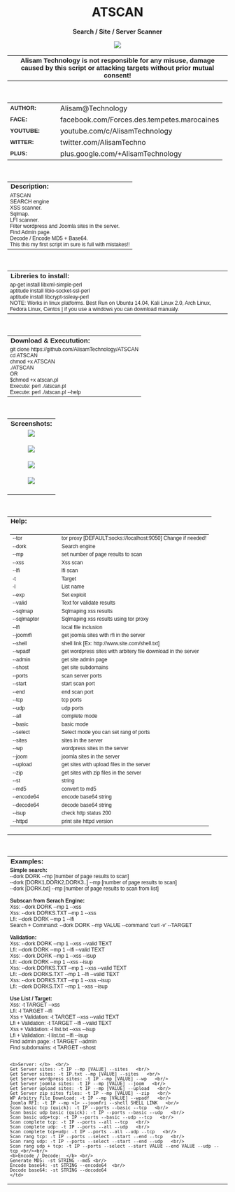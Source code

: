 <html>
<HEAD>
<style>
TD.main { font-family:Verdana, Geneva, sans-serif; font-size:12px;}
TD.main1 { font-family:Verdana, Geneva, sans-serif; font-size:13px;}
TD.main2 { font-family:Verdana, Geneva, sans-serif; font-size:13px; font-weight:bold;}
TD.main3 { font-family:Verdana, Geneva, sans-serif; font-size:15px; font-weight:bold;}
</style>
</HEAD>
<body>
<h1 align="center">ATSCAN</h1>
<p align="center"> <b>Search / Site / Server Scanner </b></p>
<center><img src="http://i.imgur.com/jUt3Gn7.png" /></center>
<table border="0" cellpadding="2" cellspacing="2" width="100%">
  <tr>
    <td align="center" class="main3"><b>Alisam Technology is not responsible for any misuse, damage caused by this script or attacking targets without prior mutual consent!<b></td>
  </tr>
</table>
<br />
<table border="0" cellpadding="0" cellspacing="2" width="100%">
  <tr>
    <td width="100px" class="main2">AUTHOR:</td><td>Alisam@Technology</td>
  </tr>
  <tr>
    <td width="100px" class="main2">FACE:</td><td>facebook.com/Forces.des.tempetes.marocaines</td>
  </tr>
  <tr>
    <td width="100px" class="main2">YOUTUBE:</td><td>youtube.com/c/AlisamTechnology</td>
  </tr>
  <tr>
    <td width="100px" class="main2">WITTER:</td><td>twitter.com/AlisamTechno</td>
  </tr>
  <tr>
    <td width="100px" class="main2">PLUS:</td><td>plus.google.com/+AlisamTechnology</td>
  </tr>
</table>
<br />

<table border="0" cellpadding="2" cellspacing="5" width="100%">
  <tr>
    <td class="main3">Description:</td>
  </tr>
  <tr>
    <td class="main">ATSCAN <br /> SEARCH engine <br />XSS scanner. <br /> Sqlmap.<br /> 
        LFI scanner.<br /> Filter wordpress and Joomla sites in the server. <br />Find Admin page.<br /> Decode / Encode MD5 + Base64. <br />This this my first script im sure is full with mistakes!! 
    </td>
  </tr>
</table>
<br />
<table border="0" cellpadding="2" cellspacing="5" width="100%">
  <tr>
    <td class="main3"> Libreries to install:</td>
  </tr>
  <tr>
    <td class="main">
      ap-get install libxml-simple-perl <br/>
      aptitude install libio-socket-ssl-perl <br/>
      aptitude install libcrypt-ssleay-perl <br/>
      NOTE: Works in linux platforms. Best Run on Ubuntu 14.04, Kali Linux 2.0, Arch Linux, Fedora Linux, Centos | if you use a windows you can download manualy.
    </td>
  </tr>
</table>
<br />
<table border="0" cellpadding="2" cellspacing="5" width="100%">
  <tr>
    <td class="main3">Download & Executution:</td>
  </tr>
  <tr>
    <td class="main">
      git clone https://github.com/AlisamTechnology/ATSCAN <br/>
      cd ATSCAN <br/>
      chmod +x ATSCAN <br/>
      ./ATSCAN <br/>
      OR <br/>
      $chmod +x atscan.pl  <br/>
      Execute: perl ./atscan.pl <br/>
      Execute: perl ./atscan.pl --help
    </td>
  </tr>
</table>
<br />
<table border="0" cellpadding="2" cellspacing="5" width="100%">
  <tr>
    <td class="main3">Screenshots:</td>
  </tr>
  <tr>
    <td align="center">
    <img src="http://i.imgur.com/J0fM1PB.jpg" /><br/><br/>
    <img src="http://i.imgur.com/JGBKRGw.jpg" /><br/><br/>
    <img src="http://i.imgur.com/HxdjrM8.jpg" /><br/><br/>
    <img src="http://i.imgur.com/yZOSiei.jpg" /><br/><br/>
    </td>
  </tr>
</table>
<br />
<table border="0" cellpadding="2" cellspacing="5" width="100%">
  <tr>
    <td class="main3">Help:</td>
  </tr>
  <tr>
    <td class="main"><table border="0" cellpadding="2" cellspacing="5" width="100%">
      <tr>
        <td width="100px" class="main">--tor</td>
        <td class="main">tor proxy [DEFAULT:socks://localhost:9050] Change if needed!</td>
      </tr>
      <tr>
         <td width="100px" class="main">--dork</td>
        <td class="main">Search engine</td>
      </tr>
      <tr>
        <td width="100px" class="main">--mp</td>
        <td class="main">set number of page results to scan</td>
      </tr>
      <tr>
        <td width="100px" class="main">--xss</td>
        <td class="main">Xss scan</td>
      </tr>
      <tr>
        <td width="100px" class="main">--lfi</td>
        <td class="main">lfi scan</td>
      </tr>
      <tr>
        <td width="100px" class="main">-t</td>
        <td class="main">Target</td>
      </tr>
      <tr>
        <td width="100px" class="main">-l</td>
        <td class="main">List name</td>
      </tr>
      <tr>
        <td width="100px" class="main">--exp</td>
        <td class="main">Set exploit</td>
      </tr>
      <tr>
        <td width="100px" class="main">--valid</td>
        <td class="main">Text for validate results</td>
      </tr>
      <tr>
        <td width="100px" class="main">--sqlmap</td>
        <td class="main">Sqlmaping xss results</td>
      </tr>
      <tr>
        <td width="100px" class="main">--sqlmaptor</td>
        <td class="main">Sqlmaping xss results using tor proxy</td>
      </tr>
      <tr>
        <td width="100px" class="main">--lfi</td>
        <td class="main">local file inclusion</td>
      </tr>
      <tr>
        <td width="100px" class="main">--joomrfi</td>
        <td class="main">get joomla sites with rfi in the server</td>
      </tr>
      <tr>
        <td width="100px" class="main">--shell</td>
        <td class="main">shell link [Ex: http://www.site.com/shell.txt]</td>
      </tr>
      <tr>
        <td width="100px" class="main">--wpadf</td>
        <td class="main">get wordpress sites with arbitery file download in the server</td>
      </tr>
      <tr>
        <td width="100px" class="main">--admin</td>
        <td class="main">get site admin page</td>
      </tr>
      <tr>
        <td width="100px" class="main">--shost</td>
        <td class="main">get site subdomains</td>
      </tr>
      <tr>
        <td width="100px" class="main">--ports</td>
        <td class="main">scan server ports</td>
      </tr>
      <tr>
        <td width="100px" class="main">--start</td>
        <td class="main">start scan port</td>
      </tr>
      <tr>
        <td width="100px" class="main">--end</td>
        <td class="main">end scan port</td>
      </tr>
      <tr>
        <td width="100px" class="main">--tcp</td>
        <td class="main">tcp ports</td>
      </tr>
      <tr>
        <td width="100px" class="main">--udp</td>
        <td class="main">udp ports</td>
      </tr>
      <tr>
        <td width="100px" class="main">--all</td>
        <td class="main">complete mode</td>
      </tr>
      <tr>
        <td width="100px" class="main">--basic</td>
        <td class="main">basic mode</td>
      </tr>
      <tr>
        <td width="100px" class="main">--select</td>
        <td class="main">Select mode you can set rang of ports</td>
      </tr>
      <tr>
        <td width="100px" class="main">--sites</td>
        <td class="main">sites in the server</td>
      </tr>
      <tr>
        <td width="100px" class="main">--wp</td>
        <td class="main">wordpress sites in the server</td>
      </tr>
      <tr>
        <td width="100px" class="main">--joom</td>
        <td class="main">joomla sites in the server</td>
      </tr>
      <tr>
        <td width="100px" class="main">--upload</td>
        <td class="main">get sites with upload files in the server</td>
      </tr>
      <tr>
        <td width="100px" class="main">--zip</td>
        <td class="main">get sites with zip files in the server</td>
      </tr>
      <tr>
        <td width="100px" class="main">--st</td>
        <td class="main">string</td>
      </tr>
      <tr>
        <td width="100px" class="main">--md5</td>
        <td class="main">convert to md5</td>
      </tr>
      <tr>
        <td width="100px" class="main">--encode64</td>
        <td class="main">encode base64 string</td>
      </tr>
      <tr>
        <td width="100px" class="main">--decode64</td>
        <td class="main">decode base64 string</td>
      </tr>
      <tr>
        <td width="100px" class="main">--isup</td>
        <td class="main">check http status 200</td>
      </tr>
      <tr>
        <td width="100px" class="main">--httpd</td>
        <td class="main">print site httpd version</td>
      </tr>
    </table></td>
  </tr>
</table>
<br />
<table border="0" cellpadding="2" cellspacing="5" width="100%">
  <tr>
    <td class="main3">Examples:</td>
  </tr>
  <tr>
    <td class="main">
    <b>Simple search: </b><br/>
    --dork DORK --mp [number of page results to scan]<br/>
    --dork [DORK1,DORK2,DORK3..] --mp [number of page results to scan]<br/>
    --dork [DORK.txt] --mp [number of page results to scan from list]<br/><br/>
    <b>Subscan from Serach Engine: </b><br/>
    Xss: --dork DORK --mp 1 --xss<br/>
    Xss: --dork DORKS.TXT --mp 1 --xss <br/>
    Lfi: --dork DORK --mp 1 --lfi<br/>
    Search + Command: --dork DORK --mp VALUE --command 'curl -v' --TARGET<br/><br/>
    <b>Validation: </b><br/>
    Xss: --dork DORK --mp 1 --xss --valid TEXT <br/>
    Lfi: --dork DORK --mp 1 --lfi --valid TEXT <br/>
    Xss: --dork DORK --mp 1 --xss --isup <br/>
    Lfi: --dork DORK --mp 1 --xss --isup <br/>
    Xss: --dork DORKS.TXT --mp 1 --xss --valid TEXT <br/>
    Lfi: --dork DORKS.TXT --mp 1 --lfi --valid TEXT <br/>
    Xss: --dork DORKS.TXT --mp 1 --xss --isup <br/>
    Lfi: --dork DORKS.TXT --mp 1 --xss --isup <br/><br/>
    <b>Use List / Target: </b><br/>
    Xss: -t TARGET --xss <br/>
    Lfi: -l TARGET --lfi <br/>
    Xss + Validation: -t TARGET --xss --valid TEXT <br/>
    Lfi + Validation: -t TARGET --lfi --valid TEXT  <br/>
    Xss + Validation: -l list.txt --xss --isup <br/>
    Lfi + Validation: -l list.txt --lfi --isup  <br/>
    Find admin page: -t TARGET --admin  <br/>
    Find subdomains: -t TARGET --shost  <br/><br/>
    
    <b>Server: </b>  <br/>
    Get Server sites: -t IP --mp [VALUE] --sites   <br/>
    Get Server sites: -t IP.txt --mp [VALUE] --sites   <br/>
    Get Server wordpress sites: -t IP --mp [VALUE] --wp   <br/>
    Get Server joomla sites: -t IP --mp [VALUE] --joom   <br/>
    Get Server upload sites: -t IP --mp [VALUE] --upload   <br/>
    Get Server zip sites files: -t IP --mp [VALUE] --zip   <br/>
    WP Arbitry File Download: -t IP --mp [VALUE] --wpadf   <br/>
    Joomla RFI: -t IP --mp <1> --joomfri --shell SHELL LINK   <br/>
    Scan basic tcp (quick): -t IP --ports --basic --tcp   <br/>
    Scan basic udp basic (quick): -t IP --ports --basic --udp   <br/>
    Scan basic udp+tcp: -t IP --ports --basic --udp --tcp   <br/>
    Scan complete tcp: -t IP --ports --all --tcp   <br/>
    Scan complete udp: -t IP --ports --all --udp   <br/>
    Scan complete tcp+udp: -t IP --ports --all --udp --tcp   <br/>
    Scan rang tcp: -t IP --ports --select --start --end --tcp   <br/>
    Scan rang udp: -t IP --ports --select --start --end --udp   <br/>
    Scan rang udp + tcp: -t IP --ports --select --start VALUE --end VALUE --udp --tcp <br/><br/>
    <b>Encode / Decode:  </b> <br/>
    Generate MD5: -st STRING --md5 <br/>
    Encode base64: -st STRING --encode64  <br/> 
    Decode base64: -st STRING --decode64 
    </td>
  </tr>
</table>  
</body>
</html>
